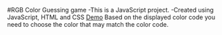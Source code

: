 #RGB Color Guessing game
-This is a JavaScript project.
-Created using JavaScript, HTML and CSS
[Demo](https://rishabkamshetty.github.io/RGB-Color-Guessing-Game/)
 Based on the displayed color code you need to choose the color that may match the color code. 
